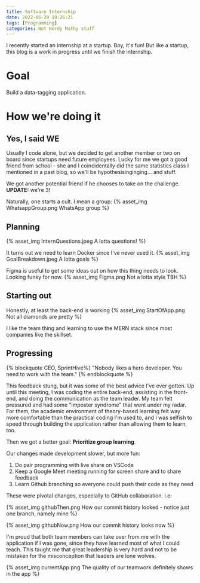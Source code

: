 ```yaml
---
title: Software Internship
date: 2022-06-20 19:26:21
tags: [Programming]
categories: Not Nerdy Mathy stuff
---
```


I recently started an internship at a startup. Boy, it's fun! But like a startup, this blog is a work in progress until we finish the internship.

<!--more-->

# Goal
Build a data-tagging application.

# How we're doing it
## Yes, I said WE
Usually I code alone, but we decided to get another member or two on board since startups need future employees. Lucky for me we got a good friend from school - she and I coincidentally did the same statistics class I mentioned in a past blog, so we'll be hypothesisinginging... and stuff.

We got another potential friend if he chooses to take on the challenge.
**UPDATE:** we're 3!

Naturally, one starts a cult. I mean a group:
{% asset_img WhatsappGroup.png WhatsApp group %}

## Planning
{% asset_img InternQuestions.jpeg A lotta questions! %}

It turns out we need to learn Docker since I've never used it.
{% asset_img GoalBreakdown.jpeg A lotta goals %}

Figma is useful to get some ideas out on how this thing needs to look. Looking funky for now.
{% asset_img Figma.png Not a lotta style TBH %}

## Starting out
Honestly, at least the back-end is working
{% asset_img StartOfApp.png Not all diamonds are pretty %}


I like the team thing and learning to use the MERN stack since most companies like the skillset.

## Progressing
{% blockquote CEO, SprintHive%}
"Nobody likes a hero developer. You need to work with the team."
{% endblockquote %}

This feedback stung, but it was some of the best advice I've ever gotten. Up until this meeting, I was coding the entire back-end, assisting in the front-end, and doing the communication as the team leader. My team felt pressured and had some "imposter syndrome" that went under my radar. For them, the academic environment of theory-based learning felt way more comfortable than the practical coding I'm used to, and I was selfish to speed through building the application rather than allowing them to learn, too.

Then we got a better goal: **Prioritize group learning**.

Our changes made development slower, but more fun:
1. Do pair programming with live share on VSCode
2. Keep a Google Meet meeting running for screen share and to share feedback
3. Learn Github branching so everyone could push their code as they need

These were pivotal changes, especially to GitHub collaboration. i.e:

{% asset_img githubThen.png How our commit history looked - notice just one branch, namely mine %}

{% asset_img githubNow.png How our commit history looks now %}

I'm proud that both team members can take over from me with the application if I was gone, since they have learned most of what I could teach. This taught me that great leadership is very hard and not to be mistaken for the misconception that leaders are lone wolves.

{% asset_img currentApp.png The quality of our teamwork definitely shows in the app %}


